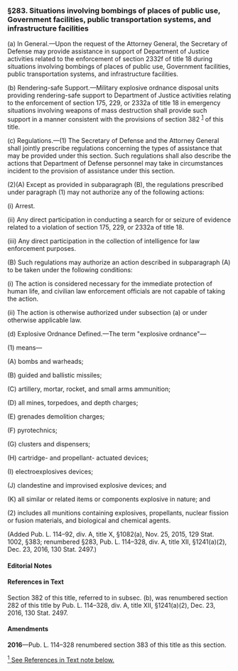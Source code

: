 ### §283. Situations involving bombings of places of public use, Government facilities, public transportation systems, and infrastructure facilities ###

(a) In General.—Upon the request of the Attorney General, the Secretary of Defense may provide assistance in support of Department of Justice activities related to the enforcement of section 2332f of title 18 during situations involving bombings of places of public use, Government facilities, public transportation systems, and infrastructure facilities.

(b) Rendering-safe Support.—Military explosive ordnance disposal units providing rendering-safe support to Department of Justice activities relating to the enforcement of section 175, 229, or 2332a of title 18 in emergency situations involving weapons of mass destruction shall provide such support in a manner consistent with the provisions of section 382 <sup><a href="#283_1_target" name="283_1">1</a></sup> of this title.

(c) Regulations.—(1) The Secretary of Defense and the Attorney General shall jointly prescribe regulations concerning the types of assistance that may be provided under this section. Such regulations shall also describe the actions that Department of Defense personnel may take in circumstances incident to the provision of assistance under this section.

(2)(A) Except as provided in subparagraph (B), the regulations prescribed under paragraph (1) may not authorize any of the following actions:

(i) Arrest.

(ii) Any direct participation in conducting a search for or seizure of evidence related to a violation of section 175, 229, or 2332a of title 18.

(iii) Any direct participation in the collection of intelligence for law enforcement purposes.

(B) Such regulations may authorize an action described in subparagraph (A) to be taken under the following conditions:

(i) The action is considered necessary for the immediate protection of human life, and civilian law enforcement officials are not capable of taking the action.

(ii) The action is otherwise authorized under subsection (a) or under otherwise applicable law.

(d) Explosive Ordnance Defined.—The term "explosive ordnance"—

(1) means—

(A) bombs and warheads;

(B) guided and ballistic missiles;

(C) artillery, mortar, rocket, and small arms ammunition;

(D) all mines, torpedoes, and depth charges;

(E) grenades demolition charges;

(F) pyrotechnics;

(G) clusters and dispensers;

(H) cartridge- and propellant- actuated devices;

(I) electroexplosives devices;

(J) clandestine and improvised explosive devices; and

(K) all similar or related items or components explosive in nature; and

(2) includes all munitions containing explosives, propellants, nuclear fission or fusion materials, and biological and chemical agents.

(Added Pub. L. 114–92, div. A, title X, §1082(a), Nov. 25, 2015, 129 Stat. 1002, §383; renumbered §283, Pub. L. 114–328, div. A, title XII, §1241(a)(2), Dec. 23, 2016, 130 Stat. 2497.)

#### **Editorial Notes** ####

#### References in Text ####

Section 382 of this title, referred to in subsec. (b), was renumbered section 282 of this title by Pub. L. 114–328, div. A, title XII, §1241(a)(2), Dec. 23, 2016, 130 Stat. 2497.

#### Amendments ####

**2016**—Pub. L. 114–328 renumbered section 383 of this title as this section.

[<sup>1</sup> See References in Text note below.](#283_1)